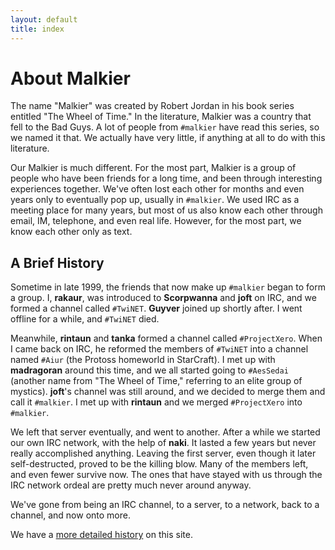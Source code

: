 ```yaml
---
layout: default
title: index
---
```


# About Malkier #

The name "Malkier" was created by Robert Jordan in his book series entitled
"The Wheel of Time." In the literature, Malkier was a country that fell to the
Bad Guys. A lot of people from `#malkier` have read this series, so we named it
that. We actually have very little, if anything at all to do with this
literature.

Our Malkier is much different. For the most part, Malkier is a group of people
who have been friends for a long time, and been through interesting experiences
together. We've often lost each other for months and even years only to
eventually pop up, usually in `#malkier`. We used IRC as a meeting place for many
years, but most of us also know each other through email, IM, telephone, and even real life. However, for the most part, we know each other only as text.

## A Brief History ##

Sometime in late 1999, the friends that now make up `#malkier` began to form a
group. I, **rakaur**, was introduced to **Scorpwanna** and **joft** on IRC, and
we formed a channel called `#TwiNET`. **Guyver** joined up shortly after.
I went offline for a while, and `#TwiNET` died.

Meanwhile, **rintaun** and **tanka** formed a channel called `#ProjectXero`.
When I came back on IRC, he reformed the members of `#TwiNET` into
a channel named `#Aiur` (the Protoss homeworld in StarCraft).  I met up with
**madragoran** around this time, and we all started going to `#AesSedai`
(another name from "The Wheel of Time," referring to an elite group of mystics).
**joft**'s channel was still around, and we decided to merge them and call it
`#malkier`. I met up with **rintaun** and we merged `#ProjectXero` into
`#malkier`.

We left that server eventually, and went to another. After a while we started
our own IRC network, with the help of **naki**. It lasted a few years but never
really accomplished anything. Leaving the first server, even though it later
self-destructed, proved to be the killing blow. Many of the members left, and
even fewer survive now. The ones that have stayed with us through the IRC
network ordeal are pretty much never around anyway.

We've gone from being an IRC channel, to a server, to a network, back to a
channel, and now onto more.

We have a [more detailed history][history] on this site.

[history]: /history.html
